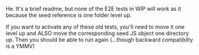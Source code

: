 He. It's a brief readme, but none of the E2E tests in WIP will work as it because the seed reference
is one folder level up. 

If you want to activate any of these old tests, you'll need to move it one level up
and ALSO move the corresponding seed JS object one directory up.   Then you should be
able to run again (...though backward compatibilty is a YMMV) 
